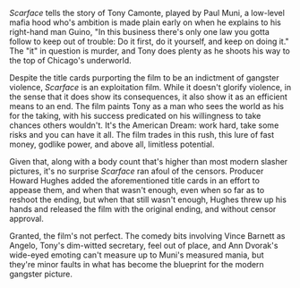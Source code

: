 <cite>Scarface</cite> tells the story of Tony Camonte, played by Paul Muni, a low-level mafia hood who's ambition is made plain early on when he explains to his right-hand man 	Guino, "In this business there's only one law you gotta follow to keep out of trouble: Do it first, do it yourself, and keep on doing it." The "it" in question is murder, and Tony does plenty as he shoots his way to the top of Chicago's underworld.

Despite the title cards purporting the film to be an indictment of gangster violence, <cite>Scarface</cite> is an exploitation film. While it doesn't glorify violence, in the sense that it does show its consequences, it also show it as an efficient means to an end. The film paints Tony as a man who sees the world as his for the taking, with his success predicated on his willingness to take chances others wouldn't. It's the American Dream: work hard, take some risks and you can have it all. The film trades in this rush, this lure of fast money, godlike power, and above all, limitless potential. 

Given that, along with a body count that's higher than most modern slasher pictures, it's no surprise <cite>Scarface</cite> ran afoul of the censors. Producer Howard Hughes added the aforementioned title cards in an effort to appease them, and when that wasn't enough, even when so far as to reshoot the ending, but when that still wasn't enough, Hughes threw up his hands and released the film with the original ending, and without censor approval.

Granted, the film's not perfect. The comedy bits involving Vince Barnett as Angelo, Tony's dim-witted secretary, feel out of place, and Ann Dvorak's wide-eyed emoting can't measure up to  Muni's measured mania, but they're minor faults in what has become the blueprint for the modern gangster picture.